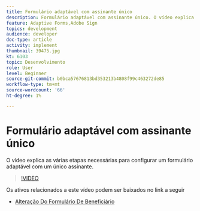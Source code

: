 ```yaml
---
title: Formulário adaptável com assinante único
description: Formulário adaptável com assinante único. O vídeo explica as várias etapas necessárias para configurar um formulário adaptável com um único assinante.
feature: Adaptive Forms,Adobe Sign
topics: development
audience: developer
doc-type: article
activity: implement
thumbnail: 39475.jpg
kt: 6103
topic: Desenvolvimento
role: User
level: Beginner
source-git-commit: b0bca57676813bd353213b4808f99c463272de85
workflow-type: tm+mt
source-wordcount: '66'
ht-degree: 1%

---
```


# Formulário adaptável com assinante único


O vídeo explica as várias etapas necessárias para configurar um formulário adaptável com um único assinante.

>[!VIDEO](https://video.tv.adobe.com/v/39475/?quality=9&learn=on)

Os ativos relacionados a este vídeo podem ser baixados no link a seguir

* [Alteração Do Formulário De Beneficiário ](assets/change-of-beneficiary-form.zip)
